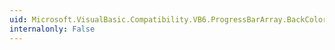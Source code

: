 ```yaml
---
uid: Microsoft.VisualBasic.Compatibility.VB6.ProgressBarArray.BackColorChanged
internalonly: False
---
```

